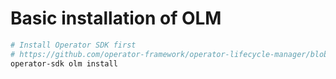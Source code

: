# Basic installation of OLM

```bash
# Install Operator SDK first
# https://github.com/operator-framework/operator-lifecycle-manager/blob/master/doc/install/install.md
operator-sdk olm install
```
